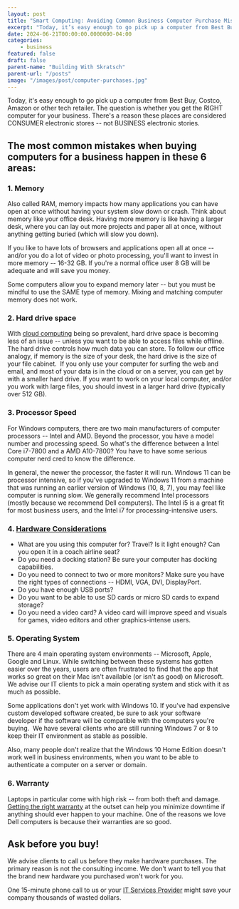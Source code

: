 ```yaml
---
layout: post
title: "Smart Computing: Avoiding Common Business Computer Purchase Mistakes"
excerpt: "Today, it’s easy enough to go pick up a computer from Best Buy, Costco, Amazon or other tech retailer. The question is whether you get the RIGHT computer for your business"
date: 2024-06-21T00:00:00.0000000-04:00
categories:
    - business
featured: false
draft: false
parent-name: "Building With Skratsch"
parent-url: "/posts"
image: "/images/post/computer-purchases.jpg"
---
```

Today, it's easy enough to go pick up a computer from Best Buy, Costco,
Amazon or other tech retailer. The question is whether you get the RIGHT
computer for your business. There's a reason these places are considered
CONSUMER electronic stores -- not BUSINESS electronic stories.

## The most common mistakes when buying computers for a business happen in these 6 areas:

### 1. Memory

Also called RAM, memory impacts how many applications you can have open
at once without having your system slow down or crash. Think about
memory like your office desk. Having more memory is like having a larger
desk, where you can lay out more projects and paper all at once, without
anything getting buried (which will slow you down).

If you like to have lots of browsers and applications open all at once
-- and/or you do a lot of video or photo processing, you'll want to
invest in more memory -- 16-32 GB. If you're a normal office user 8 GB
will be adequate and will save you money.

Some computers allow you to expand memory later -- but you must be
mindful to use the SAME type of memory. Mixing and matching computer
memory does not work.

### 2. Hard drive space

With [cloud computing](/data/data-migration-moving-your-business-data) being
so prevalent, hard drive space is becoming less of an issue -- unless
you want to be able to access files while offline. The hard drive
controls how much data you can store. To follow our office analogy, if
memory is the size of your desk, the hard drive is the size of your file
cabinet.  If you only use your computer for surfing the web and email,
and most of your data is in the cloud or on a server, you can get by
with a smaller hard drive. If you want to work on your local computer,
and/or you work with large files, you should invest in a larger hard
drive (typically over 512 GB).

### 3. Processor Speed

For Windows computers, there are two main manufacturers of computer
processors -- Intel and AMD. Beyond the processor, you have a model
number and processing speed. So what's the difference between a Intel
Core i7-7800 and a AMD A10-7800? You have to have some serious computer
nerd cred to know the difference.

In general, the newer the processor, the faster it will run. Windows 11
can be processor intensive, so if you've upgraded to Windows 11 from a
machine that was running an earlier version of Windows (10, 8, 7), you may feel like computer is
running slow. We generally recommend Intel processors (mostly because we
recommend Dell computers). The Intel i5 is a great fit for most business
users, and the Intel i7 for processing-intensive users.

### 4. [Hardware Considerations](/it-services/technology-selection)

-   What are you using this computer for? Travel? Is it light enough?
    Can you open it in a coach airline seat?
-   Do you need a docking station? Be sure your computer has docking
    capabilities.
-   Do you need to connect to two or more monitors? Make sure you have
    the right types of connections -- HDMI, VGA, DVI, DisplayPort.
-   Do you have enough USB ports?
-   Do you want to be able to use SD cards or micro SD cards to expand
    storage?
-   Do you need a video card? A video card will improve speed and
    visuals for games, video editors and other graphics-intense users.

### 5. Operating System

There are 4 main operating system environments -- Microsoft, Apple,
Google and Linux. While switching between these systems has gotten
easier over the years, users are often frustrated to find that the app
that works so great on their Mac isn't available (or isn't as good) on
Microsoft. We advise our IT clients to pick a main operating system and
stick with it as much as possible.

Some applications don't yet work with Windows 10. If you've had
expensive custom developed software created, be sure to ask your
software developer if the software will be compatible with the computers
you're buying.  We have several clients who are still running Windows 7
or 8 to keep their IT environment as stable as possible.

Also, many people don't realize that the Windows 10 Home Edition doesn't
work well in business environments, when you want to be able to
authenticate a computer on a server or domain.

### 6. Warranty

Laptops in particular come with high risk -- from both theft and damage.
[Getting the right warranty](/business/computer-warranties) at the
outset can help you minimize downtime if anything should ever happen to
your machine. One of the reasons we love Dell computers is because their
warranties are so good.

## Ask before you buy!

We advise clients to call us before they make hardware purchases. The
primary reason is not the consulting income. We don't want to tell you
that the brand new hardware you purchased won't work for you.

One 15-minute phone call to us or your [IT Services Provider](/it-services)
might save your company thousands of wasted dollars.
